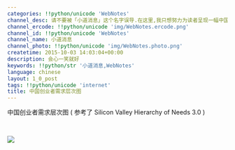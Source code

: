 ```yaml
---
categories: !!python/unicode 'WebNotes'
channel_desc: 请不要被「小道消息」这个名字误导.在这里,我只想努力为读者呈现一幅中国互联网的清明上河图.
channel_ercode: !!python/unicode 'img/WebNotes.ercode.png'
channel_id: !!python/unicode 'WebNotes'
channel_name: 小道消息
channel_photo: !!python/unicode 'img/WebNotes.photo.png'
createtime: 2015-10-03 14:03:04+00:00
description: 会心一笑就好
keywords: !!python/str '小道消息,WebNotes'
language: chinese
layout: 1_0_post
tags: !!python/unicode 'internet'
title: 中国创业者需求层次图
---
```

<div class="rich_media_content" id="js_content">
<p>
         中国创业者需求层次图 ( 参考了 Silicon Valley Hierarchy of Needs 3.0 )
        </p>
<p>
<br/>
</p>
<p>
<img data-ratio="0.6768642447418738" data-s="300,640" data-src="" data-type="png" data-w="" src="{{ '/img/ow5rEn8QGlEmxk5Ao066IZc7NSmYvyyuiatYBknDg7YYSCePzicLYvVnBAiaZKh9CR81BaW1yuW2IibpJRowqapSUA.png' | prepend: site.img | replace: '//','/' }}"/>
<br/>
</p>
</div>